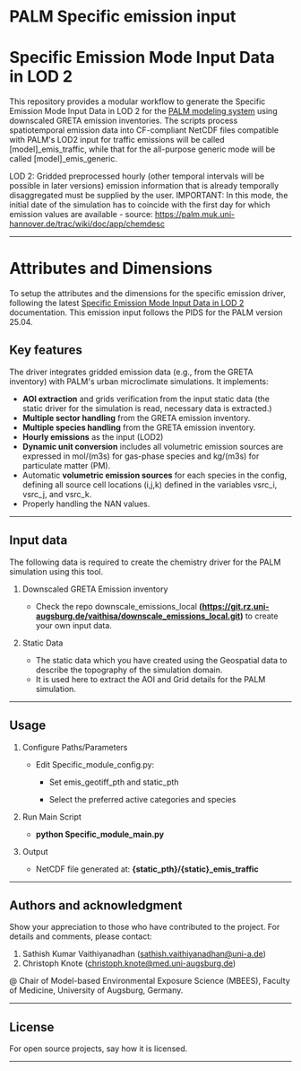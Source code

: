# PALM Specific emission input

# Specific Emission Mode Input Data in LOD 2

This repository provides a modular workflow to generate the Specific Emission Mode Input Data in LOD 2 for the [PALM modeling system](https://gitlab.palm-model.org/releases/palm_model_system/-/releases) using downscaled GRETA emission inventories. The scripts process spatiotemporal emission data into CF-compliant NetCDF files compatible with PALM's LOD2 input for traffic emissions will be called [model]_emis_traffic, while that for the all-purpose generic mode will be called [model]_emis_generic.

LOD 2: Gridded preprocessed hourly (other temporal intervals will be possible in later versions) emission information that is already temporally disaggregated must be supplied by the user. IMPORTANT: In this mode, the initial date of the simulation has to coincide with the first day for which emission values are available - source: https://palm.muk.uni-hannover.de/trac/wiki/doc/app/chemdesc

---

# Attributes and Dimensions

To setup the attributes and the dimensions for the specific emission driver, following the latest [Specific Emission Mode Input Data in LOD 2](https://docs.palm-model.com/23.04/Guide/LES_Model/Modules/Chemistry/EMISSIONS_LOD2_spec/) documentation. This emission input follows the PIDS for the PALM version 25.04. 

## Key features

The driver integrates gridded emission data (e.g., from the GRETA inventory) with PALM's urban microclimate simulations. It implements:
- **AOI extraction** and grids verification from the input static data (the static driver for the simulation is read, necessary data is extracted.)
- **Multiple sector handling**  from the GRETA emission inventory.
- **Multiple species handling**  from the GRETA emission inventory.
- **Hourly emissions** as the input (LOD2)
- **Dynamic unit conversion** includes all volumetric emission sources are expressed in mol/(m3s) for gas-phase species and kg/(m3s) for particulate matter (PM).
- Automatic **volumetric emission sources** for each species in the config, defining all source cell locations (i,j,k) defined in the variables vsrc_i, vsrc_j, and vsrc_k. 
- Properly handling the NAN values.

---

## Input data

The following data is required to create the chemistry driver for the PALM simulation using this tool.

1. Downscaled GRETA Emission inventory
	* Check the repo downscale_emissions_local **(https://git.rz.uni-augsburg.de/vaithisa/downscale_emissions_local.git)** to create your own input data. 

2. Static Data 
	* The static data which you have created using the Geospatial data to describe the topography of the simulation domain. 
    * It is used here to extract the AOI and Grid details for the PALM simulation. 

---

## Usage

1. Configure Paths/Parameters
   - Edit Specific_module_config.py:

       * Set emis_geotiff_pth and static_pth 

       * Select the preferred active categories and species

2. Run Main Script

    * **python Specific_module_main.py** 

3. Output

    * NetCDF file generated at: **{static_pth}/{static}_emis_traffic**

---

## Authors and acknowledgment

Show your appreciation to those who have contributed to the project.
For details and comments, please contact:
1. Sathish Kumar Vaithiyanadhan (sathish.vaithiyanadhan@uni-a.de)
2. Christoph Knote (christoph.knote@med.uni-augsburg.de)

@ Chair of Model-based Environmental Exposure Science (MBEES), Faculty of Medicine, University of Augsburg, Germany.

---

## License

For open source projects, say how it is licensed.

---
